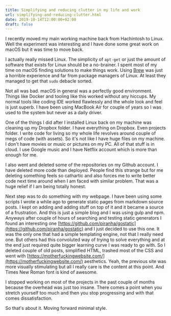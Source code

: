 ```yaml
---
title: Simplifying and reducing clutter in my life and work
url: simplifying-and-reducing-clutter.html
date: 2019-10-14T12:00:00+02:00
draft: false
---
```


I recently moved my main working machine back from Hachintosh to Linux. Well the
experiment was interesting and I have done some great work on macOS but it was
time to move back.

I actually really missed Linux. The simplicity of `apt-get` or just the amount
of software that exists for Linux should be a no-brainer. I spent most of my
time on macOS finding solutions to make things work. Using
[Brew](https://brew.sh/) was just a horrible experience and far from package
managers of Linux. At least they managed to get that `sudo` debacle sorted.

Not all was bad. macOS in general was a perfectly good environment. Things like
Docker and tooling like this worked without any hiccups. My normal tools like
coding IDE worked flawlessly and the whole look and feel is just superb. I have
been using MacBook Air for couple of years so I was used to the system but never
as a daily driver.

One of the things I did after I installed Linux back on my machine was cleaning
up my Dropbox folder. I have everything on Dropbox. Even projects folder. I
write code for living so my whole life revolves around couple of megs of code
(with assets). So it's not like I have huge files on my machine. I don't have
movies or music or pictures on my PC. All of that stuff is in cloud. I use
Google music and I have Netflix account which is more than enough for me.

I also went and deleted some of the repositories on my Github account. I have
deleted more code than deployed. People find this strange but for me deleting
something feels so cathartic and also forces me to write better code next time
around when I am faced with similar problem. That was a huge relief if I am
being totally honest.

Next step was to do something with my webpage. I have been using some scripts I
wrote a while ago to generate static pages from markdown source posts. I kept on
adding and adding stuff on top of it and it became a source of a
frustration. And this is just a simple blog and I was using gulp and npm.
Anyways after couple of hours of searching and testing static generators I found
an interesting one
[https://github.com/piranha/gostatic](https://github.com/piranha/gostatic) and I
just decided to use this one. It was the only one that had a simple templating
engine, not that I really need one. But others had this convoluted way of trying
to solve everything and at the end just required quite bigger learning curve I
was ready to go with. So I deleted couple of old posts, simplified HTML, trashed
most of the CSS and went with
[https://motherfuckingwebsite.com/](https://motherfuckingwebsite.com/)
aesthetics.  Yeah, the previous site was more visually stimulating but all I
really care is the content at this point. And Times New Roman font is kind of
awesome.

I stopped working on most of the projects in the past couple of months because
the overhead was just too insane. There comes a point when you stretch yourself
too much and then you stop progressing and with that comes dissatisfaction.

So that's about it. Moving forward minimal style.
